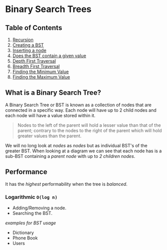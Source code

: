 # Binary Search Trees

## Table of Contents
1. [Recursion](https://github.com/rockchalkwushock/DSA-Notes/blob/master/docs/bst/Recursion.md)
2. [Creating a BST](https://github.com/rockchalkwushock/DSA-Notes/blob/master/docs/bst/Creating.md)
3. [Inserting a node](https://github.com/rockchalkwushock/DSA-Notes/blob/master/docs/bst/Insert.md)
4. [Does the BST contain a given value](https://github.com/rockchalkwushock/DSA-Notes/blob/master/docs/bst/Contains.md)
5. [Depth First Traversal](https://github.com/rockchalkwushock/DSA-Notes/blob/master/docs/bst/DepthFirstTraversal.md)
6. [Breadth First Traversal](https://github.com/rockchalkwushock/DSA-Notes/blob/master/docs/bst/BreadthFirstTraversal.md)
7. [Finding the Minimum Value](https://github.com/rockchalkwushock/DSA-Notes/blob/master/docs/bst/GetMinVal.md)
8. [Finding the Maximum Value](https://github.com/rockchalkwushock/DSA-Notes/blob/master/docs/bst/GetMaxVal.md)

## What is a Binary Search Tree?
A Binary Search Tree or BST is known as a collection of nodes that are connected in a specific way. Each node will have up to 2 child nodes and each node will have a value stored within it.

> Nodes to the left of the parent will hold a lesser
> value than that of the parent; contrary to the
> nodes to the right of the parent which will hold
> greater values than the parent.

We will no long look at _nodes_ as _nodes_ but as individual BST's of the greater BST. When looking at a diagram we can see that each node has is a sub-BST containing a _parent node_ with up to _2 children nodes_.

## Performance
It has the _highest_ performability when the tree is _balanced_.

### Logarithmic `O(log n)`
- Adding/Removing a node.
- Searching the BST.

_examples for BST usage_
- Dictionary
- Phone Book
- Users